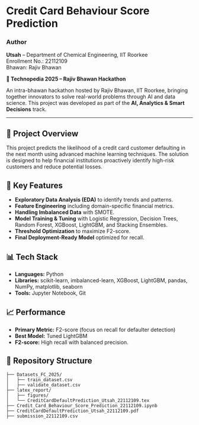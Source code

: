 # Credit Card Behaviour Score Prediction
### Author

**Utsah** – Department of Chemical Engineering, IIT Roorkee  
Enrollment No.: 22112109  
Bhawan: Rajiv Bhawan

**🎉 Technopedia 2025 – Rajiv Bhawan Hackathon**

An intra-bhawan hackathon hosted by Rajiv Bhawan, IIT Roorkee, bringing together innovators to solve real-world problems through AI and data science. This project was developed as part of the **AI, Analytics & Smart Decisions** track.

---

## 📌 Project Overview
This project predicts the likelihood of a credit card customer defaulting in the next month using advanced machine learning techniques. The solution is designed to help financial institutions proactively identify high-risk customers and reduce potential losses.

## 🚀 Key Features
- **Exploratory Data Analysis (EDA)** to identify trends and patterns.
- **Feature Engineering** including domain-specific financial metrics.
- **Handling Imbalanced Data** with SMOTE.
- **Model Training & Tuning** with Logistic Regression, Decision Trees, Random Forest, XGBoost, LightGBM, and Stacking Ensembles.
- **Threshold Optimization** to maximize F2-score.
- **Final Deployment-Ready Model** optimized for recall.

## 📊 Tech Stack
- **Languages:** Python
- **Libraries:** scikit-learn, imbalanced-learn, XGBoost, LightGBM, pandas, NumPy, matplotlib, seaborn
- **Tools:** Jupyter Notebook, Git

## 📈 Performance
- **Primary Metric:** F2-score (focus on recall for defaulter detection)
- **Best Model:** Tuned LightGBM
- **F2-score:** High recall with balanced precision.

## 📂 Repository Structure
```
├── Datasets_FC_2025/
│   ├── train_dataset.csv
│   ├── validate_dataset.csv
├── latex_report/
│   ├── figures/
│   └── CreditCardDefaultPrediction_Utsah_22112109.tex
├── Credit_Card_Behaviour_Score_Prediction_22112109.ipynb
├── CreditCardDefaultPrediction_Utsah_22112109.pdf
├── submission_22112109.csv
```
